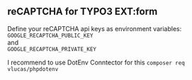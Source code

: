 ## reCAPTCHA for TYPO3 EXT:form
Define your reCAPTCHA api keys as environment variables: \
`GOOGLE_RECAPTCHA_PUBLIC_KEY` <br /> 
and <br />
`GOOGLE_RECAPTCHA_PRIVATE_KEY`
 

I recommend to use DotEnv Conntector for this `composer req vlucas/phpdotenv` 
